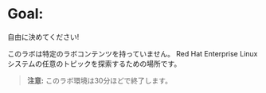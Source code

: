 # Goal:

自由に決めてください!

このラボは特定のラボコンテンツを持っていません。
Red Hat Enterprise Linux システムの任意のトピックを探索するための場所です。

>**注意:** このラボ環境は30分ほどで終了します。
